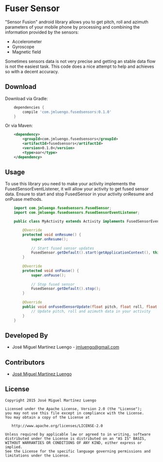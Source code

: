 # Fuser Sensor
   
"Sensor Fusion" android library allows you to get pitch, roll and azimuth parameters of your mobile 
phone by processing and combining the information provided by the sensors:

   * Accelerometer
   * Gyroscope
   * Magnetic field
   
Sometimes sensors data is not very precise and getting an stable data flow is not the easiest task. 
This code does a nice attempt to help and achieves so with a decent accuracy.

Download
--------

Download via Gradle:

```groovy
    dependencies {
        compile 'com.jmluengo.fusedsensors:0.1.0'
    }
```

Or via Maven:

```xml
    <dependency>
        <groupId>com.jmluengo.fusedsensors</groupId>
        <artifactId>fusedsensors</artifactId>
        <version>0.1.0</version>
        <type>aar</type>
    </dependency>
```

Usage
-----

To use this library you need to make your activity implements the FusedSensorEventListener, it
 will allow your activity to get fused sensor data. Ensure to start and stop FusedSensor in your 
 activity onResume and onPuase methods.

```java
    import com.jmluengo.fusedsensors.FusedSensor;
    import com.jmluengo.fusedsensors.FusedSensorEventListener;

    public class MyActivity extends Activity implements FusedSensorEventListener {

        @Override
        protected void onResume() {
            super.onResume();
    
            // Start fused sensor updates
            FusedSensor.getDefault().start(getApplicationContext(), this);
        }
    
        @Override
        protected void onPause() {
            super.onPause();
    
            // Stop fused sensor
            FusedSensor.getDefault().stop();
        }
        
        @Override
        public void onFusedSensorUpdate(float pitch, float roll, float azimuth) {
            // Update pitch, roll and azimuth data in your activity
        }
    }
```

Developed By
------------

* José Miguel Martínez Luengo - <jmluengo@gmail.com>

Contributors
------------

* [José Miguel Martínez Luengo][1]

License
-------

    Copyright 2015 José Miguel Martínez Luengo

    Licensed under the Apache License, Version 2.0 (the "License");
    you may not use this file except in compliance with the License.
    You may obtain a copy of the License at

       http://www.apache.org/licenses/LICENSE-2.0

    Unless required by applicable law or agreed to in writing, software
    distributed under the License is distributed on an "AS IS" BASIS,
    WITHOUT WARRANTIES OR CONDITIONS OF ANY KIND, either express or implied.
    See the License for the specific language governing permissions and
    limitations under the License.


[1]: https://github.com/jmluengo